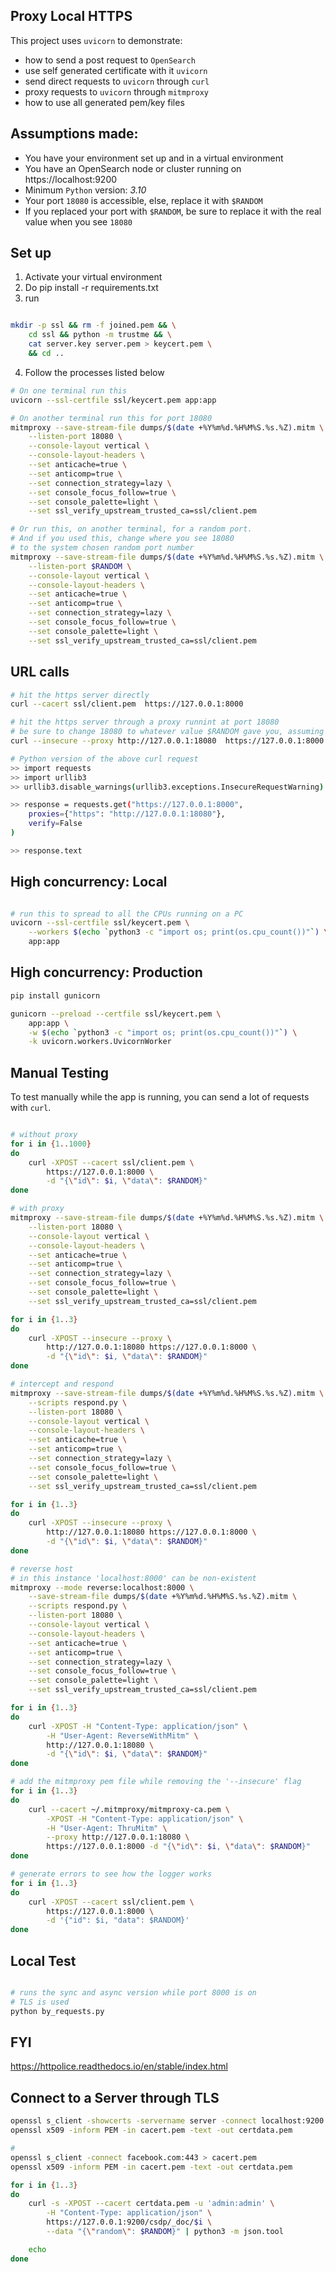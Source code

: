 ## Proxy Local HTTPS
This project uses `uvicorn` to demonstrate:
- how to send a post request to `OpenSearch`
- use self generated certificate with it `uvicorn`
- send direct requests to `uvicorn` through `curl`
- proxy requests to `uvicorn` through `mitmproxy`
- how to use all generated pem/key files

## Assumptions made:
- You have your environment set up and in a virtual environment
- You have an OpenSearch node or cluster running on https://localhost:9200
- Minimum `Python` version: *3.10*
- Your port `18080` is accessible, else, replace it with `$RANDOM`
- If you replaced your port with `$RANDOM`, be sure to replace it with the real value when you see `18080`

## Set up
1. Activate your virtual environment
2. Do pip install -r requirements.txt
3. run 
```bash

mkdir -p ssl && rm -f joined.pem && \
    cd ssl && python -m trustme && \
    cat server.key server.pem > keycert.pem \
    && cd ..
```
4. Follow the processes listed below

```bash
# On one terminal run this
uvicorn --ssl-certfile ssl/keycert.pem app:app

# On another terminal run this for port 18080
mitmproxy --save-stream-file dumps/$(date +%Y%m%d.%H%M%S.%s.%Z).mitm \
    --listen-port 18080 \
    --console-layout vertical \
    --console-layout-headers \
    --set anticache=true \
    --set anticomp=true \
    --set connection_strategy=lazy \
    --set console_focus_follow=true \
    --set console_palette=light \
    --set ssl_verify_upstream_trusted_ca=ssl/client.pem

# Or run this, on another terminal, for a random port. 
# And if you used this, change where you see 18080 
# to the system chosen random port number
mitmproxy --save-stream-file dumps/$(date +%Y%m%d.%H%M%S.%s.%Z).mitm \
    --listen-port $RANDOM \
    --console-layout vertical \
    --console-layout-headers \
    --set anticache=true \
    --set anticomp=true \
    --set connection_strategy=lazy \
    --set console_focus_follow=true \
    --set console_palette=light \
    --set ssl_verify_upstream_trusted_ca=ssl/client.pem
```

## URL calls
```bash
# hit the https server directly
curl --cacert ssl/client.pem  https://127.0.0.1:8000

# hit the https server through a proxy runnint at port 18080
# be sure to change 18080 to whatever value $RANDOM gave you, assuming you used that option!
curl --insecure --proxy http://127.0.0.1:18080  https://127.0.0.1:8000

# Python version of the above curl request
>> import requests
>> import urllib3
>> urllib3.disable_warnings(urllib3.exceptions.InsecureRequestWarning)

>> response = requests.get("https://127.0.0.1:8000",
    proxies={"https": "http://127.0.0.1:18080"},
    verify=False
)

>> response.text
```

## High concurrency: Local
```bash

# run this to spread to all the CPUs running on a PC
uvicorn --ssl-certfile ssl/keycert.pem \
    --workers $(echo `python3 -c "import os; print(os.cpu_count())"`) \
    app:app
```

## High concurrency: Production
```bash
pip install gunicorn

gunicorn --preload --certfile ssl/keycert.pem \
    app:app \
    -w $(echo `python3 -c "import os; print(os.cpu_count())"`) \
    -k uvicorn.workers.UvicornWorker
```

## Manual Testing
To test manually while the app is running, you can send a lot of requests with `curl`.

```bash

# without proxy
for i in {1..1000}
do
    curl -XPOST --cacert ssl/client.pem \
        https://127.0.0.1:8000 \
        -d "{\"id\": $i, \"data\": $RANDOM}"
done

# with proxy
mitmproxy --save-stream-file dumps/$(date +%Y%m%d.%H%M%S.%s.%Z).mitm \
    --listen-port 18080 \
    --console-layout vertical \
    --console-layout-headers \
    --set anticache=true \
    --set anticomp=true \
    --set connection_strategy=lazy \
    --set console_focus_follow=true \
    --set console_palette=light \
    --set ssl_verify_upstream_trusted_ca=ssl/client.pem

for i in {1..3}
do
    curl -XPOST --insecure --proxy \
        http://127.0.0.1:18080 https://127.0.0.1:8000 \
        -d "{\"id\": $i, \"data\": $RANDOM}"
done

# intercept and respond
mitmproxy --save-stream-file dumps/$(date +%Y%m%d.%H%M%S.%s.%Z).mitm \
    --scripts respond.py \
    --listen-port 18080 \
    --console-layout vertical \
    --console-layout-headers \
    --set anticache=true \
    --set anticomp=true \
    --set connection_strategy=lazy \
    --set console_focus_follow=true \
    --set console_palette=light \
    --set ssl_verify_upstream_trusted_ca=ssl/client.pem

for i in {1..3}
do
    curl -XPOST --insecure --proxy \
        http://127.0.0.1:18080 https://127.0.0.1:8000 \
        -d "{\"id\": $i, \"data\": $RANDOM}"
done

# reverse host
# in this instance 'localhost:8000' can be non-existent
mitmproxy --mode reverse:localhost:8000 \
    --save-stream-file dumps/$(date +%Y%m%d.%H%M%S.%s.%Z).mitm \
    --scripts respond.py \
    --listen-port 18080 \
    --console-layout vertical \
    --console-layout-headers \
    --set anticache=true \
    --set anticomp=true \
    --set connection_strategy=lazy \
    --set console_focus_follow=true \
    --set console_palette=light \
    --set ssl_verify_upstream_trusted_ca=ssl/client.pem

for i in {1..3}
do
    curl -XPOST -H "Content-Type: application/json" \
        -H "User-Agent: ReverseWithMitm" \
        http://127.0.0.1:18080 \
        -d "{\"id\": $i, \"data\": $RANDOM}"
done

# add the mitmproxy pem file while removing the '--insecure' flag
for i in {1..3}
do
    curl --cacert ~/.mitmproxy/mitmproxy-ca.pem \
        -XPOST -H "Content-Type: application/json" \
        -H "User-Agent: ThruMitm" \
        --proxy http://127.0.0.1:18080 \
        https://127.0.0.1:8000 -d "{\"id\": $i, \"data\": $RANDOM}"
done

# generate errors to see how the logger works
for i in {1..3}
do
    curl -XPOST --cacert ssl/client.pem \
        https://127.0.0.1:8000 \
        -d '{"id": $i, "data": $RANDOM}'
done
```

## Local Test
```python

# runs the sync and async version while port 8000 is on
# TLS is used
python by_requests.py
``` 

## FYI
https://httpolice.readthedocs.io/en/stable/index.html

## Connect to a Server through TLS
```bash
openssl s_client -showcerts -servername server -connect localhost:9200 > cacert.pem
openssl x509 -inform PEM -in cacert.pem -text -out certdata.pem

# 
openssl s_client -connect facebook.com:443 > cacert.pem
openssl x509 -inform PEM -in cacert.pem -text -out certdata.pem
```

```bash
for i in {1..3}
do
    curl -s -XPOST --cacert certdata.pem -u 'admin:admin' \
        -H "Content-Type: application/json" \
        https://127.0.0.1:9200/csdp/_doc/$i \
        --data "{\"random\": $RANDOM}" | python3 -m json.tool

    echo
done
```
